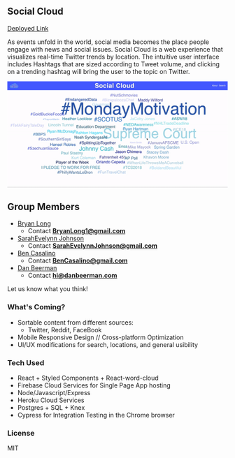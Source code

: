 ## Social Cloud
[Deployed Link](https://social-cloud-trends.firebaseapp.com)

As events unfold in the world, social media becomes the place people engage with news and social issues. Social Cloud is a web experience that visualizes  real-time Twitter trends by location. The intuitive user interface includes Hashtags that are sized according to Tweet volume, and clicking on a trending hashtag will bring the user to the topic on Twitter.  

![Social Cloud Demo](https://github.com/BryanLong14/Social-Cloud-Frontend/blob/master/SocialCloudScreencast.gif)

## Group Members
- [Bryan Long](https://github.com/BryanLong14)
    - Contact **BryanLong1@gmail.com**
- [SarahEvelynn Johnson](https://github.com/sarahevelynn)
    - Contact **SarahEvelynnJohnson@gmail.com**
- [Ben Casalino](https://github.com/bencasalino)
    - Contact **BenCasalino@gmail.com**
- [Dan Beerman](https://github.com/lebeerman)
    - Contact **hi@danbeerman.com**

Let us know what you think!

### What's Coming?
- Sortable content from different sources:
  - Twitter, Reddit, FaceBook
- Mobile Responsive Design // Cross-platform Optimization
- UI/UX modifications for search, locations, and general usibility


### Tech Used
* React + Styled Components + React-word-cloud
* Firebase Cloud Services for Single Page App hosting
* Node/Javascript/Express
* Heroku Cloud Services
* Postgres + SQL + Knex
* Cypress for Integration Testing in the Chrome browser

### License
MIT
